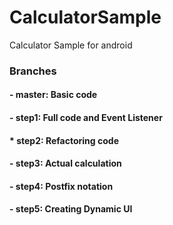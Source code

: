 # CalculatorSample #
Calculator Sample for android

### Branches ###
#### - master: Basic code ####
#### - step1: Full code and Event Listener ####
#### * step2: Refactoring code ####
#### - step3: Actual calculation ####
#### - step4: Postfix notation ####
#### - step5: Creating Dynamic UI ####